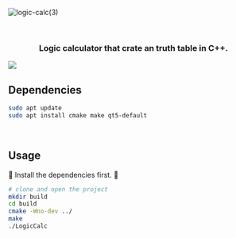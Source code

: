 ![logic-calc(3)](https://user-images.githubusercontent.com/72557256/193321574-34e32c4c-3ea0-4d93-9a58-d197d277c44b.png)

<br>

<h3 align="center">Logic calculator that crate an truth table in C++.</h3>
<img src="http://img.shields.io/static/v1?label=STATUS&message=FINISHED&color=green&style=for-the-badge"/>

## Dependencies
```sh
sudo apt update
sudo apt install cmake make qt5-default
```
<br>

## Usage
:cop: Install the dependencies first. :cop:

```sh
# clone and open the project
mkdir build
cd build
cmake -Wno-dev ../
make
./LogicCalc
```
